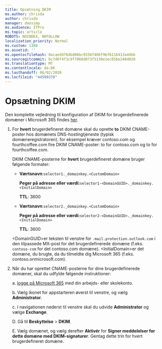 ```yaml
---
title: Opsætning DKIM
ms.author: chrisda
author: chrisda
manager: dansimp
ms.audience: ITPro
ms.topic: article
ROBOTS: NOINDEX, NOFOLLOW
localization_priority: Normal
ms.custom: 1388
ms.assetid: ''
ms.openlocfilehash: 0acaed476dbd06bc933bf466f9bf6116413a44bb
ms.sourcegitcommit: bc7d6f4f3c9f7060d073f5130e1ec856e248d020
ms.translationtype: MT
ms.contentlocale: da-DK
ms.lasthandoff: 06/02/2020
ms.locfileid: "44509378"
---
```

# <a name="setup-dkim"></a>Opsætning DKIM

Den komplette vejledning til konfiguration af DKIM for brugerdefinerede domæner i Microsoft 365 findes [her](https://docs.microsoft.com/microsoft-365/security/office-365-security/use-dkim-to-validate-outbound-email#steps-you-need-to-do-to-manually-set-up-dkim).

1. For **hvert** brugerdefineret domæne skal du oprette **to** DKIM CNAME-poster hos domænets DNS-hostingtjeneste (typisk domæneregistratoren). for eksempel kræver contoso.com og fourthcoffee.com fire DKIM CNAME-poster: to for contoso.com og to for fourthcoffee.com.

   DKIM CNAME-posterne for **hvert** brugerdefineret domæne bruger følgende formater:

   - **Værtsnavn**:`selector1._domainkey.<CustomDomain>`

     **Peger på adresse eller værdi:**`selector1-<DomainGUID>._domainkey.<InitialDomain>`

     **TTL**: 3600

   - **Værtsnavn**:`selector2._domainkey.<CustomDomain>`

     **Peger på adresse eller værdi:**`selector2-<DomainGUID>._domainkey.<InitialDomain>`

     **TTL**: 3600

   \<DomainGUID\>er teksten til venstre for `.mail.protection.outlook.com` i den tilpassede MX-post for det brugerdefinerede domæne (f.eks. `contoso-com` for det contoso.com domæne). \<InitialDomain\>er det domæne, du brugte, da du tilmeldte dig Microsoft 365 (f.eks. contoso.onmicrosoft.com).

2. Når du har oprettet CNAME-posterne for dine brugerdefinerede domæner, skal du udfylde følgende instruktioner:

   a. [logge på Microsoft 365](https://support.office.microsoft.com/article/e9eb7d51-5430-4929-91ab-6157c5a050b4) med din arbejds- eller skolekonto.

   b. Vælg ikonet for appstarteren øverst til venstre, og vælg **Administrator**.

   c. I navigationen nederst til venstre skal du udvide **Administrator** og vælge **Exchange**.

   D. Gå til **Beskyttelse**  >  **DKIM**.

   E. Vælg domænet, og vælg derefter **Aktivér** for **Signer meddelelser for dette domæne med DKIM-signaturer**. Gentag dette trin for hvert brugerdefineret domæne.
